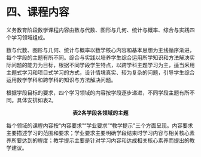 # 四、课程内容

义务教育阶段数学课程内容由数与代数、图形与几何、统计与概率、综合与实践四个学习领域组成。

数与代数、图形与几何、统计与概率以数学核心内容和基本思想为主线循序渐进，每个学段的主题有所不同。综合与实践以培养学生综合运用所学知识和方法解决实际问题的能力为目标，根据不同学段学生特点，以跨学科主题学习为主，适当釆用主题式学习和项目式学习的方式，设计情境真实、较为复杂的问题，引导学生综合运用数学学科和跨学科的知识与方法解决问题。

根据学段目标的要求，四个学习领域的内容按学段逐步递进，不同学段主题有所不同。具体安排如表2。

<center><b>表2各学段各领域的主题</b></center>

每个领域的课程内容按“内容要求”“学业要求”“教学提示"三个方面呈现。内容要求主要描述学习的范围和要求；学业要求主要明确学段结束时学习内容与相关核心素养所要达到的程度；教学提示主要是针对学习内容和达成相关核心素养而提出的教学建议。